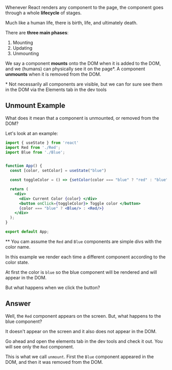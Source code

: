 
Whenever React renders any component to the page, the component goes through a whole **lifecycle** of stages.

  

Much like a human life, there is birth, life, and ultimately death.


There are **three main phases**:
1.  Mounting
2.  Updating
3.  Unmounting

  

We say a component **mounts** onto the DOM when it is added to the DOM, and we (humans) can physically see it on the page*. A component **unmounts** when it is removed from the DOM.

  
\* Not necessarily all components are visible, but we can for sure see them in the DOM via the Elements tab in the dev tools

## Unmount Example
What does it mean that a component is unmounted, or removed from the DOM?

Let's look at an example:

```jsx
import { useState } from 'react'
import Red from './Red';
import Blue from './Blue';


function App() {
  const [color, setColor] = useState("blue")

  const toggleColor = () => {setColor(color === "blue" ? "red" : "blue")}

  return (
    <div>
      <div> Current Color {color} </div>
      <button onClick={toggleColor}> Toggle color </button>
      {color === "blue" ? <Blue/> : <Red/>}
    </div>
  );
}

export default App;
```
** You cam assume the `Red` and `Blue` components are simple divs with the color name.
  
In this example we render each time a different component according to the color state.

At first the color is `blue` so the blue component will be rendered and will appear in the DOM.

But what happens when we click the button?

## Answer
Well, the `Red` component appears on the screen.
But, what happens to the blue component?

It doesn't appear on the screen and it also does not appear in the DOM.

Go ahead and open the elements tab in the dev tools and check it out.
You will see only the `Red` component.

This is what we call `unmount`.
First the `Blue` component appeared in the DOM, and then it was removed from the DOM.